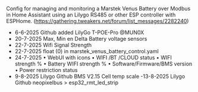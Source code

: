 Config for managing and monitoring a Marstek Venus Battery over Modbus in Home Assistant using an Lilygo RS485 or other ESP controller with ESPHome.
(https://gathering.tweakers.net/forum/list_messages/2282240)


- 6-6-2025 Github added LilyGo T-POE-Pro @MUN0X
- 20-7-2025 Max, Min en Delta Battery voltage sensors
- 22-7-2025 Wifi Signal Strength
- 22-7-2025 float (0) in marstek_venus_battery_control.yaml
- 24-7-2025 
• WebUI with icons
• WIFI /BT /CLOUD status
• WIFI strength %
• Battery WIFI strength %
• Software/Firmware/BMS version
• Power restriction status
- 9-8-2025 Lilygo Github BMS V2.15 Cell temp scale
-13-8-2025 Lilygo Github neopixelbus > esp32_rmt_led_strip
  
